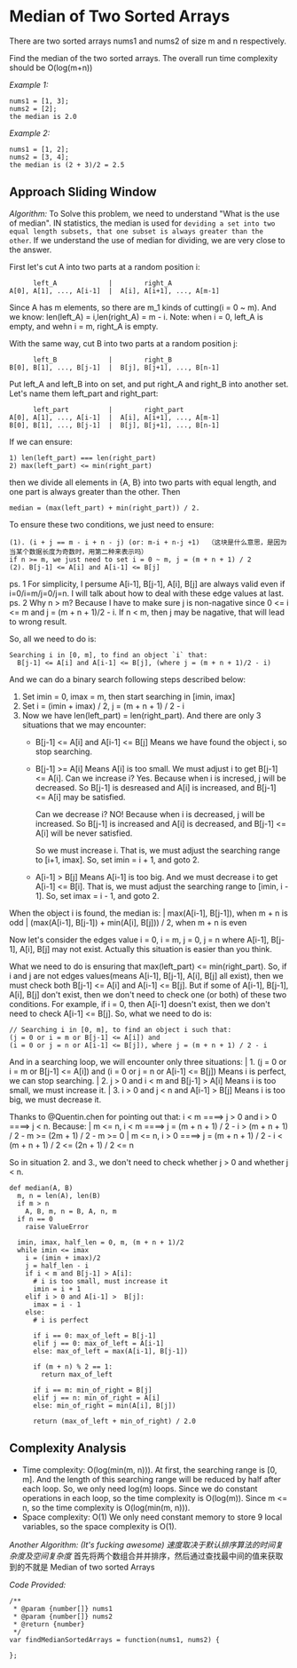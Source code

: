 # Median of Two Sorted Arrays

There are two sorted arrays nums1 and nums2 of size m and n respectively.

Find the median of the two sorted arrays. The overall run time complexity should be O(log(m+n))

*Example 1:*
```
nums1 = [1, 3];
nums2 = [2];
the median is 2.0
```
*Example 2:*
```
nums1 = [1, 2];
nums2 = [3, 4];
the median is (2 + 3)/2 = 2.5
```

## Approach Sliding Window

*Algorithm:*
To Solve this problem, we need to understand "What is the use of median". IN statistics, the median is used for `deviding a set into two equal length subsets, that one subset is always greater than the other`. If we understand the use of median for dividing, we are very close to the answer.

First let's cut A into two parts at a random position i:
```
      left_A             |        right_A
A[0], A[1], ..., A[i-1]  |  A[i], A[i+1], ..., A[m-1]
```

Since A has m elements, so there are m_1 kinds of cutting(i = 0 ~ m). And we know: len(left_A) = i,len(right_A) = m - i. Note: when i = 0, left_A is empty, and wehn i = m, right_A is empty.

With the same way, cut B into two parts at a random position j:
```
      left_B             |        right_B
B[0], B[1], ..., B[j-1]  |  B[j], B[j+1], ..., B[n-1]
```

Put left_A and left_B into on set, and put right_A and right_B into another set. Let's name them left_part and right_part:
```
      left_part          |        right_part
A[0], A[1], ..., A[i-1]  |  A[i], A[i+1], ..., A[m-1]
B[0], B[1], ..., B[j-1]  |  B[j], B[j+1], ..., B[n-1]
```

If we can ensure:
```
1) len(left_part) === len(right_part)
2) max(left_part) <= min(right_part)
```

then we divide all elements in {A, B} into two parts with equal length, and one part is always greater than the other. Then

`median = (max(left_part) + min(right_part)) / 2.`

To ensure these two conditions, we just need to ensure:
```
(1). (i + j == m - i + n - j) (or: m-i + n-j +1)  （这块是什么意思，是因为当某个数据长度为奇数时，用第二种来表示吗）
if n >= m, we just need to set i = 0 ~ m, j = (m + n + 1) / 2
(2). B[j-1] <= A[i] and A[i-1] <= B[j]
```

ps. 1 For simplicity, I persume A[i-1], B[j-1], A[i], B[j] are always valid even if i=0/i=m/j=0/j=n. I will talk about how to deal with these edge values at last.
ps. 2 Why n > m? Because I have to make sure j is non-nagative since 0 <= i <= m and j = (m + n + 1)/2 - i. If n < m, then j may be nagative, that will lead to wrong result.

So, all we need to do is:
```
Searching i in [0, m], to find an object `i` that:
  B[j-1] <= A[i] and A[i-1] <= B[j], (where j = (m + n + 1)/2 - i)
```

And we can do a binary search following steps described below:
1. Set imin = 0, imax = m, then start searching in [imin, imax]
2. Set i = (imin + imax) / 2, j = (m + n + 1) / 2 - i
3. Now we have len(left_part) = len(right_part). And there are only 3 situations that we may encounter:
   * B[j-1] <= A[i] and A[i-1] <= B[j]
     Means we have found the object i, so stop searching.

   * B[j-1] >= A[i]
     Means A[i] is too small. We must adjust i to get B[j-1] <= A[i].
     Can we increase i?
        Yes. Because when i is incresed, j will be decreased.
        So B[j-1] is desreased and A[i] is increased, and B[j-1] <= A[i] may be satisfied.

     Can we decrease i?
        NO! Because when i is decreased, j will be increased.
        So B[j-1] is increased and A[i] is decreased, and B[j-1] <= A[i] will be never satisfied.

     So we must increase i. That is, we must adjust the searching range to [i+1, imax].
     So, set imin = i + 1, and goto 2. 

   * A[i-1] > B[j]
     Means A[i-1] is too big. And we must decrease i to get A[i-1] <= B[i].
     That is, we must adjust the searching range to [imin, i - 1].
     So, set imax = i - 1, and goto 2.

When the object i is found, the median is:
 | max(A[i-1], B[j-1]), when m + n is odd
 | (max(A[i-1], B[j-1]) + min(A[i], B[j])) / 2, when m + n is even

Now let's consider the edges value i = 0, i = m, j = 0, j = n where A[i-1], B[j-1], A[i], B[j] may not exist. Actually this situation is easier than you think.

What we need to do is ensuring that max(left_part) <= min(right_part). So, if i and j are not edges values(means A[i-1], B[j-1], A[i], B[j] all exist), then we must check both B[j-1] <= A[i] and A[i-1] <= B[j]. But if some of A[i-1], B[j-1], A[i], B[j] don't exist, then we don't need to check one (or both) of these two conditions. For example, if i = 0, then A[i-1] doesn't exist, then we don't need to check A[i-1] <= B[j]. So, what we need to do is:

```
// Searching i in [0, m], to find an object i such that:
(j = 0 or i = m or B[j-1] <= A[i]) and
(i = 0 or j = n or A[i-1] <= B[j]), where j = (m + n + 1) / 2 - i
```

And in a searching loop, we will encounter only three situations:
 | 1. (j = 0 or i = m or B[j-1] <= A[i]) and (i = 0 or j = n or A[i-1] <= B[j])
      Means i is perfect, we can stop searching.
 | 2. j > 0 and i < m and B[j-1] > A[i] 
      Means i is too small, we must increase it.
 | 3. i > 0 and j < n and A[i-1] > B[j]
      Means i is too big, we must decrease it.

Thanks to @Quentin.chen for pointing out that: i < m ====> j > 0 and i > 0 ====> j < n. Because:
 | m <= n, i < m ====> j = (m + n + 1) / 2 - i > (m + n + 1) / 2 - m >= (2m + 1) / 2 - m >= 0
 | m <= n, i > 0 ====> j = (m + n + 1) / 2 - i < (m + n + 1) / 2 <= (2n + 1) / 2 <= n

So in situation 2. and 3., we don't need to check whether j > 0  and whether j < n.

```
def median(A, B)
  m, n = len(A), len(B)
  if m > n
    A, B, m, n = B, A, n, m
  if n == 0
    raise ValueError
  
  imin, imax, half_len = 0, m, (m + n + 1)/2
  while imin <= imax
    i = (imin + imax)/2
    j = half_len - i
    if i < m and B[j-1] > A[i]:
      # i is too small, must increase it
      imin = i + 1
    elif i > 0 and A[i-1] >  B[j]:
      imax = i - 1
    else:
      # i is perfect

      if i == 0: max_of_left = B[j-1]
      elif j == 0: max_of_left = A[i-1]
      else: max_of_left = max(A[i-1], B[j-1])

      if (m + n) % 2 == 1:
        return max_of_left

      if i == m: min_of_right = B[j]
      elif j == n: min_of_right = A[i]
      else: min_of_right = min(A[i], B[j])

      return (max_of_left + min_of_right) / 2.0
```

## Complexity Analysis

 * Time complexity: O(log(min(m, n))).
 At first, the searching range is [0, m]. And the length of this searching range will be reduced by half after each loop. So, we only need log(m) loops. Since we do constant operations in each loop, so the time complexity is O(log(m)). Since m <= n, so the time complexity is O(log(min(m, n))).
 * Space complexity: O(1)
 We only need constant memory to store 9 local variables, so the space complexity is O(1).


*Another Algorithm: (It's fucking awesome) 速度取决于默认排序算法的时间复杂度及空间复杂度*
首先将两个数组合并并排序，然后通过查找最中间的值来获取到的不就是 Median of two sorted Arrays

*Code Provided:*

```
/**
 * @param {number[]} nums1
 * @param {number[]} nums2
 * @return {number}
 */
var findMedianSortedArrays = function(nums1, nums2) {
    
};
```
